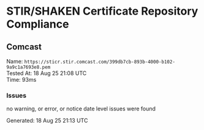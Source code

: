 # STIR/SHAKEN Certificate Repository Compliance

## Comcast

Name: `https://sticr.stir.comcast.com/399db7cb-893b-4000-b102-9a9c1a7693e8.pem`\
Tested At: 18 Aug 25 21:08 UTC\
Time: 93ms

### Issues

no warning, or error, or notice date level issues were found

Generated: 18 Aug 25 21:13 UTC